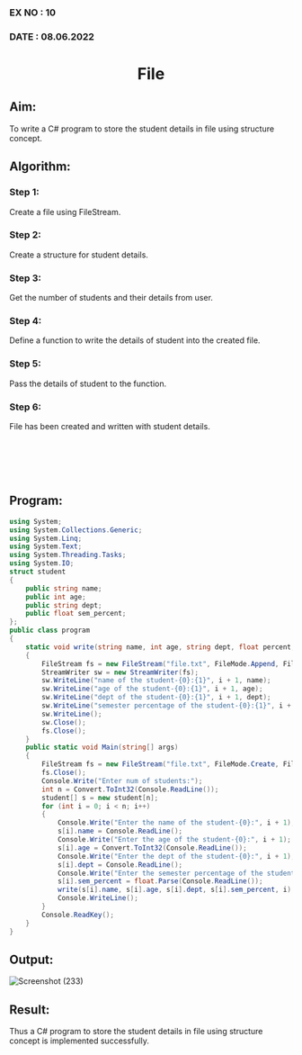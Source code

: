 ### EX NO : 10
### DATE  : 08.06.2022
# <p align="center">File</p>

## Aim:
 To write a C# program to store the student details in file using structure concept.

## Algorithm:
### Step 1:
Create a file using FileStream.
### Step 2:
Create a structure for student details.
### Step 3:
Get the number of students and their details from user.
### Step 4:
Define a function to write the details of student into the created file.
### Step 5:
Pass the details of student to the function.
### Step 6:
File has been created and written with student details.

<br/><br/><br/><br/>

## Program:
```c#
using System;
using System.Collections.Generic;
using System.Linq;
using System.Text;
using System.Threading.Tasks;
using System.IO;
struct student
{
    public string name;
    public int age;
    public string dept;
    public float sem_percent;
};
public class program
{
    static void write(string name, int age, string dept, float percent, int i)
    {
        FileStream fs = new FileStream("file.txt", FileMode.Append, FileAccess.Write);
        StreamWriter sw = new StreamWriter(fs);
        sw.WriteLine("name of the student-{0}:{1}", i + 1, name);
        sw.WriteLine("age of the student-{0}:{1}", i + 1, age);
        sw.WriteLine("dept of the student-{0}:{1}", i + 1, dept);
        sw.WriteLine("semester percentage of the student-{0}:{1}", i + 1, percent);
        sw.WriteLine();
        sw.Close();
        fs.Close();
    }
    public static void Main(string[] args)
    {
        FileStream fs = new FileStream("file.txt", FileMode.Create, FileAccess.Write);
        fs.Close();
        Console.Write("Enter num of students:");
        int n = Convert.ToInt32(Console.ReadLine());
        student[] s = new student[n];
        for (int i = 0; i < n; i++)
        {
            Console.Write("Enter the name of the student-{0}:", i + 1);
            s[i].name = Console.ReadLine();
            Console.Write("Enter the age of the student-{0}:", i + 1);
            s[i].age = Convert.ToInt32(Console.ReadLine());
            Console.Write("Enter the dept of the student-{0}:", i + 1);
            s[i].dept = Console.ReadLine();
            Console.Write("Enter the semester percentage of the student-{0}:", i + 1);
            s[i].sem_percent = float.Parse(Console.ReadLine());
            write(s[i].name, s[i].age, s[i].dept, s[i].sem_percent, i);
            Console.WriteLine();
        }
        Console.ReadKey();
    }
}
```

## Output:
![Screenshot (233)](https://user-images.githubusercontent.com/75234807/173847121-12d9a6f4-ec81-4be0-8d5f-34824153a9fb.png)

## Result:
Thus a C# program to store the student details in file using structure concept is implemented successfully.
